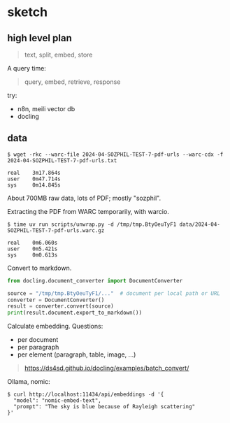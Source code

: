 # sketch

## high level plan

> text, split, embed, store

A query time:

> query, embed, retrieve, response

try:

* n8n, meili vector db
* docling


## data

```
$ wget -rkc --warc-file 2024-04-SOZPHIL-TEST-7-pdf-urls --warc-cdx -f 2024-04-SOZPHIL-TEST-7-pdf-urls.txt

real    3m17.864s
user    0m47.714s
sys     0m14.845s
```

About 700MB raw data, lots of PDF; mostly "sozphil".

Extracting the PDF from WARC temporarily, with warcio.

```
$ time uv run scripts/unwrap.py -d /tmp/tmp.BtyOeuTyF1 data/2024-04-SOZPHIL-TEST-7-pdf-urls.warc.gz

real    0m6.060s
user    0m5.421s
sys     0m0.613s
```

Convert to markdown.

```python
from docling.document_converter import DocumentConverter

source = "/tmp/tmp.BtyOeuTyF1/..."  # document per local path or URL
converter = DocumentConverter()
result = converter.convert(source)
print(result.document.export_to_markdown())
```

Calculate embedding. Questions:

* per document
* per paragraph
* per element (paragraph, table, image, ...)

> https://ds4sd.github.io/docling/examples/batch_convert/

Ollama, nomic:

```shell
$ curl http://localhost:11434/api/embeddings -d '{
  "model": "nomic-embed-text",
  "prompt": "The sky is blue because of Rayleigh scattering"
}'
```


